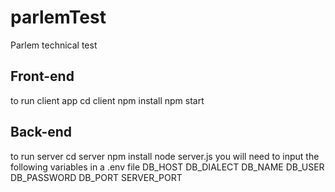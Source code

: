# parlemTest
Parlem technical test

## Front-end
to run client app
cd client
npm install
npm start

## Back-end
to run server 
cd server
npm install
node server.js
you will need to input the following variables in a .env file
DB_HOST
DB_DIALECT
DB_NAME
DB_USER
DB_PASSWORD
DB_PORT
SERVER_PORT
